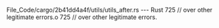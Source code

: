File_Code/cargo/2b41dd4a4f/utils/utils_after.rs --- Rust
725         // over other legitimate errors.o                                                                                                                725         // over other legitimate errors.

